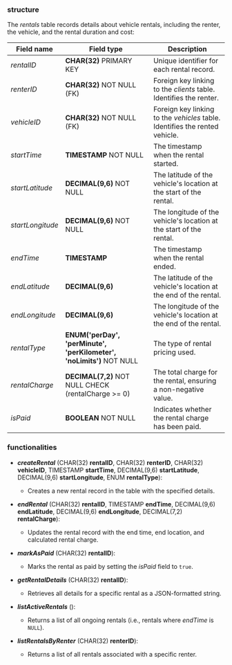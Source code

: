 ### structure

The *rentals* table records details about vehicle rentals, including the renter, the vehicle, and the rental duration and cost:

| Field name         | Field type                                         | Description |
|--------------------|----------------------------------------------------|-------------|
| *rentalID*         | **CHAR(32)** PRIMARY KEY                          | Unique identifier for each rental record. |
| *renterID*         | **CHAR(32)** NOT NULL (FK)                        | Foreign key linking to the *clients* table. Identifies the renter. |
| *vehicleID*        | **CHAR(32)** NOT NULL (FK)                        | Foreign key linking to the *vehicles* table. Identifies the rented vehicle. |
| *startTime*        | **TIMESTAMP** NOT NULL                            | The timestamp when the rental started. |
| *startLatitude*    | **DECIMAL(9,6)** NOT NULL                         | The latitude of the vehicle's location at the start of the rental. |
| *startLongitude*   | **DECIMAL(9,6)** NOT NULL                         | The longitude of the vehicle's location at the start of the rental. |
| *endTime*          | **TIMESTAMP**                                     | The timestamp when the rental ended. |
| *endLatitude*      | **DECIMAL(9,6)**                                  | The latitude of the vehicle's location at the end of the rental. |
| *endLongitude*     | **DECIMAL(9,6)**                                  | The longitude of the vehicle's location at the end of the rental. |
| *rentalType*       | **ENUM('perDay', 'perMinute', 'perKilometer', 'noLimits')** NOT NULL | The type of rental pricing used. |
| *rentalCharge*     | **DECIMAL(7,2)** NOT NULL CHECK (rentalCharge >= 0) | The total charge for the rental, ensuring a non-negative value. |
| *isPaid*           | **BOOLEAN** NOT NULL                              | Indicates whether the rental charge has been paid. |

### functionalities

- ***createRental*** (CHAR(32) **rentalID**, CHAR(32) **renterID**, CHAR(32) **vehicleID**, TIMESTAMP **startTime**, DECIMAL(9,6) **startLatitude**, DECIMAL(9,6) **startLongitude**, ENUM **rentalType**):
  - Creates a new rental record in the table with the specified details.
  
- ***endRental*** (CHAR(32) **rentalID**, TIMESTAMP **endTime**, DECIMAL(9,6) **endLatitude**, DECIMAL(9,6) **endLongitude**, DECIMAL(7,2) **rentalCharge**):
  - Updates the rental record with the end time, end location, and calculated rental charge.
  
- ***markAsPaid*** (CHAR(32) **rentalID**):
  - Marks the rental as paid by setting the *isPaid* field to `true`.
  
- ***getRentalDetails*** (CHAR(32) **rentalID**):
  - Retrieves all details for a specific rental as a JSON-formatted string.
  
- ***listActiveRentals*** ():
  - Returns a list of all ongoing rentals (i.e., rentals where *endTime* is `NULL`).
  
- ***listRentalsByRenter*** (CHAR(32) **renterID**):
  - Returns a list of all rentals associated with a specific renter.
